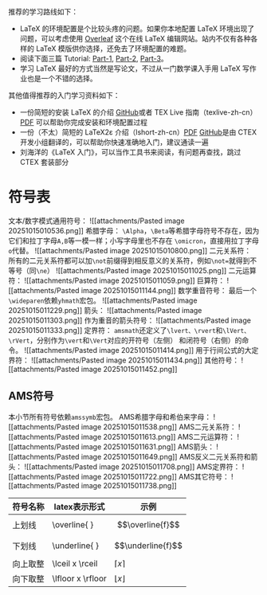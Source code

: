 推荐的学习路线如下：

- LaTeX 的环境配置是个比较头疼的问题。如果你本地配置 LaTeX 环境出现了问题，可以考虑使用 [Overleaf](https://www.overleaf.com/) 这个在线 LaTeX 编辑网站。站内不仅有各种各样的 LaTeX 模版供你选择，还免去了环境配置的难题。
- 阅读下面三篇 Tutorial: [Part-1](https://www.overleaf.com/latex/learn/free-online-introduction-to-latex-part-1), [Part-2](https://www.overleaf.com/latex/learn/free-online-introduction-to-latex-part-2), [Part-3](https://www.overleaf.com/latex/learn/free-online-introduction-to-latex-part-3)。
- 学习 LaTeX 最好的方式当然是写论文，不过从一门数学课入手用 LaTeX 写作业也是一个不错的选择。

其他值得推荐的入门学习资料如下：
- 一份简短的安装 LaTeX 的介绍 [GitHub](https://github.com/OsbertWang/install-latex-guide-zh-cn)或者 TEX Live 指南（texlive-zh-cn）[PDF](https://www.tug.org/texlive/doc/texlive-zh-cn/texlive-zh-cn.pdf) 可以帮助你完成安装和环境配置过程
- 一份（不太）简短的 LaTeX2ε 介绍（lshort-zh-cn）[PDF](https://mirrors.ctan.org/info/lshort/chinese/lshort-zh-cn.pdf) [GitHub](https://github.com/CTeX-org/lshort-zh-cn)是由 CTEX 开发小组翻译的，可以帮助你快速准确地入门，建议通读一遍
- 刘海洋的《LaTeX 入门》，可以当作工具书来阅读，有问题再查找，跳过 CTEX 套装部分


# 符号表
文本/数字模式通用符号：
![[attachments/Pasted image 20251015010536.png]]
希腊字母：
`\Alpha`，`\Beta`等希腊字母符号不存在，因为它们和拉丁字母`A,B`等一模一样；小写字母里也不存在 `\omicron`，直接用拉丁字母`o`代替。
![[attachments/Pasted image 20251015010800.png]]
二元关系符：
所有的二元关系符都可以加`\not`前缀得到相反意义的关系符，例如`\not=`就得到不等号（同`\ne`）
![[attachments/Pasted image 20251015011025.png]]
二元运算符：
![[attachments/Pasted image 20251015011059.png]]
巨算符：
![[attachments/Pasted image 20251015011144.png]]
数学重音符号：
最后一个`\wideparen`依赖`yhmath`宏包。
![[attachments/Pasted image 20251015011229.png]]
箭头：
![[attachments/Pasted image 20251015011303.png]]
作为重音的箭头符号：
![[attachments/Pasted image 20251015011333.png]]
定界符：
`amsmath`还定义了`\lvert、\rvert`和`\lVert、\rVert`，分别作为`\vert`和`\Vert`对应的开符号（左侧） 和闭符号（右侧）的命令。
![[attachments/Pasted image 20251015011414.png]]
用于行间公式的大定界符：
![[attachments/Pasted image 20251015011434.png]]
其他符号：
![[attachments/Pasted image 20251015011452.png]]
## AMS符号
本小节所有符号依赖`amssymb`宏包。
AMS希腊字母和希伯来字母：
![[attachments/Pasted image 20251015011538.png]]
AMS二元关系符：
![[attachments/Pasted image 20251015011613.png]]
AMS二元运算符：
![[attachments/Pasted image 20251015011631.png]]
AMS箭头：
![[attachments/Pasted image 20251015011649.png]]
AMS反义二元关系符和箭头：
![[attachments/Pasted image 20251015011708.png]]
AMS定界符：
![[attachments/Pasted image 20251015011722.png]]
AMS其它符号：
![[attachments/Pasted image 20251015011738.png]]

| 符号名称 | latex表示形式         | 示例                      |
| ---- | ----------------- | ----------------------- |
| 上划线  | \overline{ }      | $$\overline{f}$$        |
| 下划线  | \underline{ }     | $$\underline{f}$$       |
| 向上取整 | \lceil x \rceil   | $\lceil x \rceil$<br>   |
| 向下取整 | \lfloor x \rfloor | $\lfloor x \rfloor$<br> |

